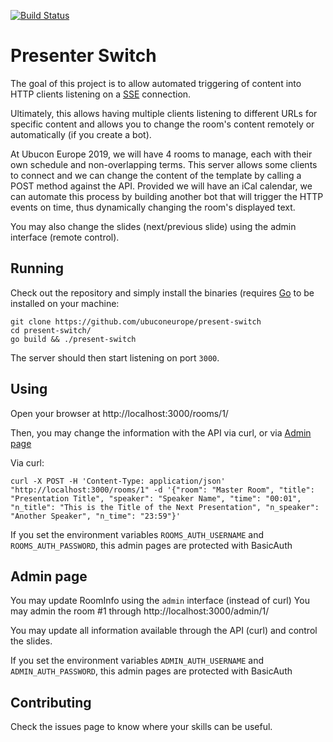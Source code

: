 [![Build Status](https://travis-ci.org/ubuconeurope/present-switch.svg?branch=master)](https://travis-ci.org/ubuconeurope/present-switch)
# Presenter Switch

The goal of this project is to allow automated triggering of content into HTTP clients listening on a [SSE](https://en.wikipedia.org/wiki/Server-sent_events) connection.

Ultimately, this allows having multiple clients listening to different URLs for specific content and allows you to change the room's content remotely or automatically (if you create a bot). 

At Ubucon Europe 2019, we will have 4 rooms to manage, each with their own schedule and non-overlapping terms. This server allows some clients to connect and we can change the content of the template by calling a POST method against the API. Provided we will have an iCal calendar, we can automate this process by building another bot that will trigger the HTTP events on time, thus dynamically changing the room's displayed text.

You may also change the slides (next/previous slide) using the admin interface (remote control).

## Running

Check out the repository and simply install the binaries (requires [Go](https://golang.org/) to be installed on your machine:

```
git clone https://github.com/ubuconeurope/present-switch
cd present-switch/
go build && ./present-switch
```
The server should then start listening on port `3000`.


## Using

Open your browser at http://localhost:3000/rooms/1/

Then, you may change the information with the API via curl, or via [Admin page](#admin-page)

Via curl:

```
curl -X POST -H 'Content-Type: application/json'  "http://localhost:3000/rooms/1" -d '{"room": "Master Room", "title": "Presentation Title", "speaker": "Speaker Name", "time": "00:01", "n_title": "This is the Title of the Next Presentation", "n_speaker": "Another Speaker", "n_time": "23:59"}'
```

If you set the environment variables `ROOMS_AUTH_USERNAME` and `ROOMS_AUTH_PASSWORD`, 
this admin pages are protected with BasicAuth


## Admin page

You may update RoomInfo using the `admin` interface (instead of curl)
You may admin the room #1 through http://localhost:3000/admin/1/ 

You may update all information available through the API (curl) and control the slides.

If you set the environment variables `ADMIN_AUTH_USERNAME` and `ADMIN_AUTH_PASSWORD`, 
this admin pages are protected with BasicAuth


## Contributing

Check the issues page to know where your skills can be useful.
